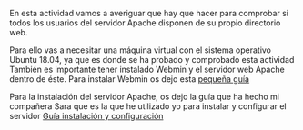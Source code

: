 En esta actividad vamos a averiguar que hay que hacer para comprobar si todos los usuarios del servidor Apache disponen de su propio directorio web.

Para ello vas a necesitar una máquina virtual con el sistema operativo Ubuntu 18.04, ya que es donde se ha probado y comprobado esta actividad
También es importante tener instalado Webmin y el servidor web Apache dentro de éste. Para instalar Webmin os dejo esta [pequeña guía](https://clouding.io/kb/como-instalar-webmin-en-ubuntu-18-04/)

Para la instalación del servidor Apache, os dejo la guía que ha hecho mi compañera Sara que es la que he utilizado yo para instalar y configurar el servidor
[Guía instalación y configuración](https://github.com/extremera97/HTTP/blob/master/HTTP2/instalacionservidorweb.md)
